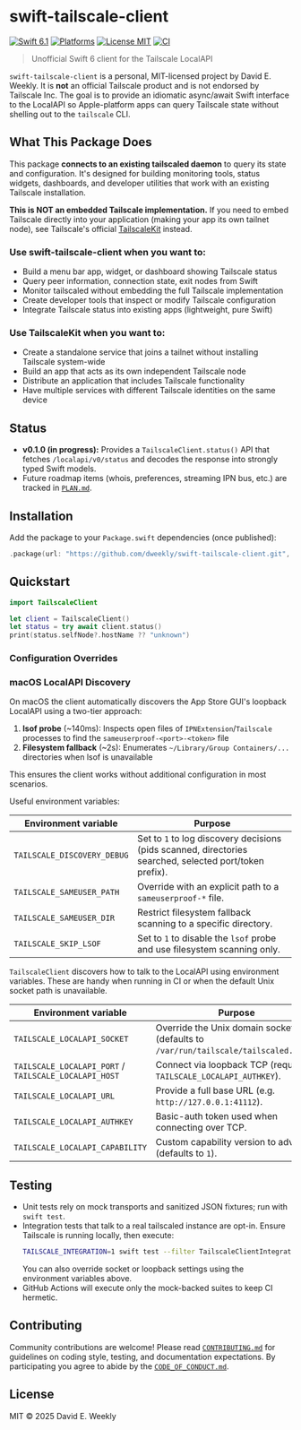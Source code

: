# swift-tailscale-client

[![Swift 6.1](https://img.shields.io/badge/Swift-6.1-orange.svg)](https://swift.org)
[![Platforms](https://img.shields.io/badge/platforms-macOS%20%7C%20iOS%20%7C%20tvOS%20%7C%20watchOS-lightgray.svg)](https://github.com/dweekly/swift-tailscale-client)
[![License MIT](https://img.shields.io/github/license/dweekly/swift-tailscale-client)](LICENSE)
[![CI](https://github.com/dweekly/swift-tailscale-client/workflows/CI/badge.svg)](https://github.com/dweekly/swift-tailscale-client/actions)

> Unofficial Swift 6 client for the Tailscale LocalAPI

`swift-tailscale-client` is a personal, MIT-licensed project by David E. Weekly. It is **not** an official Tailscale product and is not endorsed by Tailscale Inc. The goal is to provide an idiomatic async/await Swift interface to the LocalAPI so Apple-platform apps can query Tailscale state without shelling out to the `tailscale` CLI.

## What This Package Does

This package **connects to an existing tailscaled daemon** to query its state and configuration. It's designed for building monitoring tools, status widgets, dashboards, and developer utilities that work with an existing Tailscale installation.

**This is NOT an embedded Tailscale implementation.** If you need to embed Tailscale directly into your application (making your app its own tailnet node), see Tailscale's official [TailscaleKit](https://github.com/tailscale/libtailscale/tree/main/swift) instead.

### Use swift-tailscale-client when you want to:
- Build a menu bar app, widget, or dashboard showing Tailscale status
- Query peer information, connection state, exit nodes from Swift
- Monitor tailscaled without embedding the full Tailscale implementation
- Create developer tools that inspect or modify Tailscale configuration
- Integrate Tailscale status into existing apps (lightweight, pure Swift)

### Use TailscaleKit when you want to:
- Create a standalone service that joins a tailnet without installing Tailscale system-wide
- Build an app that acts as its own independent Tailscale node
- Distribute an application that includes Tailscale functionality
- Have multiple services with different Tailscale identities on the same device

## Status
- **v0.1.0 (in progress):** Provides a `TailscaleClient.status()` API that fetches `/localapi/v0/status` and decodes the response into strongly typed Swift models.
- Future roadmap items (whois, preferences, streaming IPN bus, etc.) are tracked in [`PLAN.md`](PLAN.md).

## Installation
Add the package to your `Package.swift` dependencies (once published):

```swift
.package(url: "https://github.com/dweekly/swift-tailscale-client.git", from: "0.1.0")
```

## Quickstart
```swift
import TailscaleClient

let client = TailscaleClient()
let status = try await client.status()
print(status.selfNode?.hostName ?? "unknown")
```

### Configuration Overrides
### macOS LocalAPI Discovery
On macOS the client automatically discovers the App Store GUI's loopback LocalAPI using a two-tier approach:
1. **lsof probe** (~140ms): Inspects open files of `IPNExtension`/`Tailscale` processes to find the `sameuserproof-<port>-<token>` file
2. **Filesystem fallback** (~2s): Enumerates `~/Library/Group Containers/...` directories when lsof is unavailable

This ensures the client works without additional configuration in most scenarios.

Useful environment variables:

| Environment variable | Purpose |
| --- | --- |
| `TAILSCALE_DISCOVERY_DEBUG` | Set to `1` to log discovery decisions (pids scanned, directories searched, selected port/token prefix). |
| `TAILSCALE_SAMEUSER_PATH` | Override with an explicit path to a `sameuserproof-*` file. |
| `TAILSCALE_SAMEUSER_DIR` | Restrict filesystem fallback scanning to a specific directory. |
| `TAILSCALE_SKIP_LSOF` | Set to `1` to disable the `lsof` probe and use filesystem scanning only. |

`TailscaleClient` discovers how to talk to the LocalAPI using environment variables. These are handy when running in CI or when the default Unix socket path is unavailable.

| Environment variable | Purpose |
| --- | --- |
| `TAILSCALE_LOCALAPI_SOCKET` | Override the Unix domain socket path (defaults to `/var/run/tailscale/tailscaled.sock`). |
| `TAILSCALE_LOCALAPI_PORT` / `TAILSCALE_LOCALAPI_HOST` | Connect via loopback TCP (requires `TAILSCALE_LOCALAPI_AUTHKEY`). |
| `TAILSCALE_LOCALAPI_URL` | Provide a full base URL (e.g. `http://127.0.0.1:41112`). |
| `TAILSCALE_LOCALAPI_AUTHKEY` | Basic-auth token used when connecting over TCP. |
| `TAILSCALE_LOCALAPI_CAPABILITY` | Custom capability version to advertise (defaults to `1`). |

## Testing
- Unit tests rely on mock transports and sanitized JSON fixtures; run with `swift test`.
- Integration tests that talk to a real tailscaled instance are opt-in. Ensure Tailscale is running locally, then execute:
  ```bash
  TAILSCALE_INTEGRATION=1 swift test --filter TailscaleClientIntegrationTests
  ```
  You can also override socket or loopback settings using the environment variables above.
- GitHub Actions will execute only the mock-backed suites to keep CI hermetic.

## Contributing
Community contributions are welcome! Please read [`CONTRIBUTING.md`](CONTRIBUTING.md) for guidelines on coding style, testing, and documentation expectations. By participating you agree to abide by the [`CODE_OF_CONDUCT.md`](CODE_OF_CONDUCT.md).

## License
MIT © 2025 David E. Weekly
